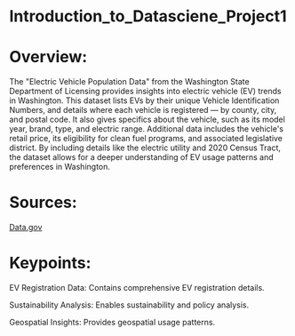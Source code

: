 # Introduction_to_Datasciene_Project1
# Overview:
The "Electric Vehicle Population Data" from the Washington State Department of Licensing provides insights into electric vehicle (EV) trends in Washington. This dataset lists EVs by their unique Vehicle Identification Numbers, and details where each vehicle is registered — by county, city, and postal code. It also gives specifics about the vehicle, such as its model year, brand, type, and electric range. Additional data includes the vehicle's retail price, its eligibility for clean fuel programs, and associated legislative district. By including details like the electric utility and 2020 Census Tract, the dataset allows for a deeper understanding of EV usage patterns and preferences in Washington.

# Sources:
[Data.gov](https://www.data.gov/)

# Keypoints:

EV Registration Data: Contains comprehensive EV registration details.

Sustainability Analysis: Enables sustainability and policy analysis.

Geospatial Insights: Provides geospatial usage patterns.





